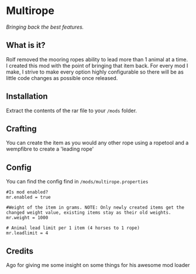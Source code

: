 # Multirope
*Bringing back the best features.*

## What is it?

Rolf removed the mooring ropes ability to lead more than 1 animal at a time. I created this mod with the point of bringing that item back.
For every mod I make, I strive to make every option highly configurable so there will be as little code changes as possible once released.

## Installation
Extract the contents of the rar file to your `/mods` folder.

## Crafting
You can create the item as you would any other rope using a ropetool and a wempfibre to create a 'leading rope'

## Config
You can find the config find in `/mods/multirope.properties`
````
#Is mod enabled?
mr.enabled = true

#Weight of the item in grams. NOTE: Only newly created items get the changed weight value, existing items stay as their old weights.
mr.weight = 1000

# Animal lead limit per 1 item (4 horses to 1 rope)
mr.leadlimit = 4
````

## Credits
Ago for giving me some insight on some things for his awesome mod loader
